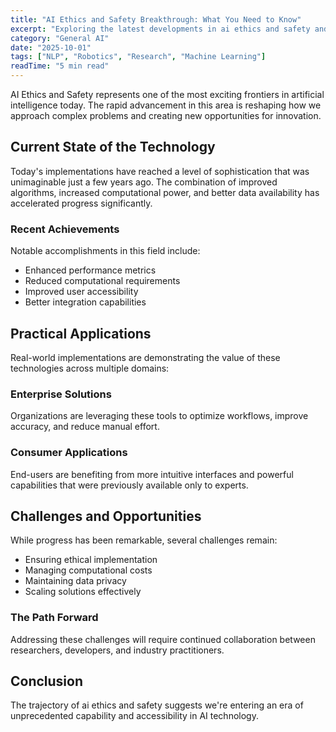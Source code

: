 ```yaml
---
title: "AI Ethics and Safety Breakthrough: What You Need to Know"
excerpt: "Exploring the latest developments in ai ethics and safety and their implications for the future of artificial intelligence and automation."
category: "General AI"
date: "2025-10-01"
tags: ["NLP", "Robotics", "Research", "Machine Learning"]
readTime: "5 min read"
---
```


AI Ethics and Safety represents one of the most exciting frontiers in artificial intelligence today. The rapid advancement in this area is reshaping how we approach complex problems and creating new opportunities for innovation.

## Current State of the Technology

Today's implementations have reached a level of sophistication that was unimaginable just a few years ago. The combination of improved algorithms, increased computational power, and better data availability has accelerated progress significantly.

### Recent Achievements

Notable accomplishments in this field include:
- Enhanced performance metrics
- Reduced computational requirements
- Improved user accessibility
- Better integration capabilities

## Practical Applications

Real-world implementations are demonstrating the value of these technologies across multiple domains:

### Enterprise Solutions
Organizations are leveraging these tools to optimize workflows, improve accuracy, and reduce manual effort.

### Consumer Applications
End-users are benefiting from more intuitive interfaces and powerful capabilities that were previously available only to experts.

## Challenges and Opportunities

While progress has been remarkable, several challenges remain:
- Ensuring ethical implementation
- Managing computational costs
- Maintaining data privacy
- Scaling solutions effectively

### The Path Forward

Addressing these challenges will require continued collaboration between researchers, developers, and industry practitioners.

## Conclusion

The trajectory of ai ethics and safety suggests we're entering an era of unprecedented capability and accessibility in AI technology.